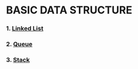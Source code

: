 # BASIC DATA STRUCTURE
### 1. [Linked List](./Linked%20List.cpp)
### 2. [Queue](./Queue.cpp)
### 3. [Stack](./Stack.cpp)